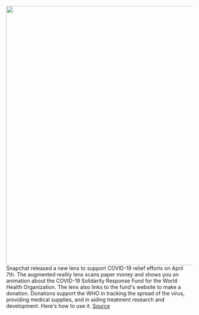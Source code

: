 <img src='https://cdn.vox-cdn.com/thumbor/HRzUpnWha5RZSQoeef0CRezehkU=/0x0:2040x1360/1200x800/filters:focal(857x517:1183x843)/cdn.vox-cdn.com/uploads/chorus_image/image/66634331/snapchat-stock-0963.0.0.jpg' width='700px' /><br/>
Snapchat released a new lens to support COVID-19 relief efforts on April 7th. The augmented reality lens scans paper money and shows you an animation about the COVID-19 Solidarity Response Fund for the World Health Organization. The lens also links to the fund's website to make a donation. Donations support the WHO in tracking the spread of the virus, providing medical supplies, and in aiding treatment research and development. Here's how to use it.
<a href='https://www.theverge.com/2020/4/10/21214128/snapchat-ar-lens-coronavirus-donation-how-to-solidarity-response-fund'> Source <a/>